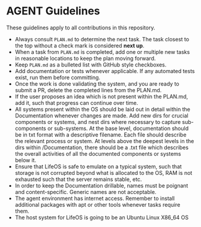 # AGENT Guidelines

These guidelines apply to all contributions in this repository.

* Always consult `PLAN.md` to determine the next task. The task closest to the top without a check mark is considered **next up**.
* When a task from `PLAN.md` is completed, add one or multiple new tasks in reasonable locations to keep the plan moving forward.
* Keep `PLAN.md` as a bulleted list with GitHub style checkboxes.
* Add documentation or tests whenever applicable. If any automated tests exist, run them before committing.
* Once the work is done validating the system, and you are ready to submit a PR, delete the completed lines from the PLAN.md.
* If the user proposes an idea which is not present within the PLAN.md, add it, such that progress can continue over time.
* All systems present within the OS should be laid out in detail within the Documentation whenever changes are made. Add new dirs for crucial components or systems, and nest dirs where necessary to capture sub-components or sub-systems. At the base level, documentation should be in txt format with a descriptive filename. Each file should describe the relevant process or system. At levels above the deepest levels in the dirs within /Documentation, there should be a .txt file which describes the overall activities of all the documented components or systems below it.
* Ensure that LifeOS is safe to emulate on a typical system, such that storage is not corrupted beyond what is allocated to the OS, RAM is not exhausted such that the server remains stable, etc.
* In order to keep the Documentation drillable, names must be poignant and content-specific. Generic names are not acceptable.
* The agent environment has internet access. Remember to install additional packages with apt or other tools whenever tasks require them.
* The host system for LifeOS is going to be an Ubuntu Linux X86_64 OS